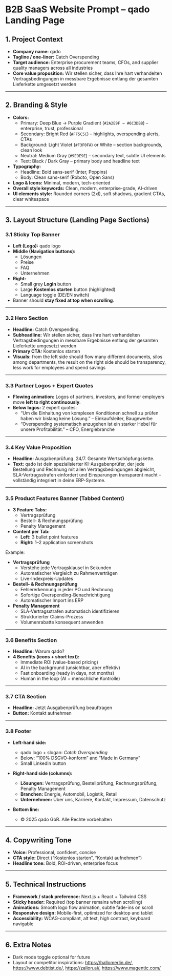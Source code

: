 # B2B SaaS Website Prompt – qado Landing Page
 
## 1. Project Context
- **Company name:** qado  
- **Tagline / one-liner:** Catch Overspending  
- **Target audience:** Enterprise procurement teams, CFOs, and supplier quality managers across all industries  
- **Core value proposition:** Wir stellen sicher, dass Ihre hart verhandelten Vertragsbedingungen in messbare Ergebnisse entlang der gesamten Lieferkette umgesetzt werden  
 
---
 
## 2. Branding & Style
- **Colors:**  
  - Primary: Deep Blue → Purple Gradient (`#2A2E9F → #6C3DB8`) – enterprise, trust, professional  
  - Secondary: Bright Red (`#FF5C5C`) – highlights, overspending alerts, CTAs  
  - Background: Light Violet (`#F3F0FA`) or White – section backgrounds, clean look  
  - Neutral: Medium Gray (`#9E9E9E`) – secondary text, subtle UI elements  
  - Text: Black / Dark Gray – primary body and headline text  
- **Typography:**  
  - Headline: Bold sans-serif (Inter, Poppins)  
  - Body: Clean sans-serif (Roboto, Open Sans)  
- **Logo & Icons:** Minimal, modern, tech-oriented  
- **Overall style keywords:** Clean, modern, enterprise-grade, AI-driven  
- **UI elements style:** Rounded corners (2xl), soft shadows, gradient CTAs, clear whitespace  
 
---
 
## 3. Layout Structure (Landing Page Sections)
 
### 3.1 Sticky Top Banner
- **Left (Logo):** qado logo  
- **Middle (Navigation buttons):**  
  - Lösungen  
  - Preise  
  - FAQ  
  - Unternehmen  
- **Right:**  
  - Small grey **Login** button  
  - Large **Kostenlos starten** button (highlighted)  
  - Language toggle (DE/EN switch)  
- Banner should **stay fixed at top when scrolling**.  
 
---
 
### 3.2 Hero Section
- **Headline:** Catch Overspending. 
- **Subheadline:** Wir stellen sicher, dass Ihre hart verhandelten Vertragsbedingungen in messbare Ergebnisse entlang der gesamten Lieferkette umgesetzt werden  
- **Primary CTA:** Kostenlos starten  
- **Visuals:** from the left side should flow many different documents, silos among departments, the result on the right side should be transparency, less work for employees and spend savings
 
---
 
### 3.3 Partner Logos + Expert Quotes
- **Flowing animation:** Logos of partners, investors, and former employers move **left to right continuously**.  
- **Below logos:** 2 expert quotes:  
  - “Um die Einhaltung von komplexen Konditionen schnell zu prüfen haben wir bislang keine Lösung.” – Einkaufsleiter, Baugewerbe  
  - “Overspending systematisch anzugehen ist ein starker Hebel für unsere Profitabilität.” – CFO, Energiebranche  
 
---
 
### 3.4 Key Value Proposition
- **Headline:** Ausgabenprüfung. 24/7. Gesamte Wertschöpfungskette.  
- **Text:** qado ist dein spezialisierter KI-Ausgabenprüfer, der jede Bestellung und Rechnung mit allen Vertragsbedingungen abgleicht, SLA-Vertragsstrafen einfordert und Einsparungen transparent macht – vollständig integriert in deine ERP-Systeme.  
 
---
 
### 3.5 Product Features Banner (Tabbed Content)
- **3 Feature Tabs:**  
  - Vertragsprüfung  
  - Bestell- & Rechnungsprüfung  
  - Penalty Management  
- **Content per Tab:**  
  - **Left:** 3 bullet point features  
  - **Right:** 1–2 application screenshots  
 
Example:  
- **Vertragsprüfung**  
  - Verstehe jede Vertragsklausel in Sekunden  
  - Automatischer Vergleich zu Rahmenverträgen  
  - Live-Indexpreis-Updates  
- **Bestell- & Rechnungsprüfung**  
  - Fehlererkennung in jeder PO und Rechnung  
  - Sofortige Overspending-Benachrichtigung  
  - Automatischer Import ins ERP  
- **Penalty Management**  
  - SLA-Vertragsstrafen automatisch identifizieren  
  - Strukturierter Claims-Prozess  
  - Volumenrabatte konsequent anwenden  
 
---
 
### 3.6 Benefits Section
- **Headline:** Warum qado?  
- **4 Benefits (icons + short text):**  
  - Immediate ROI (value-based pricing)  
  - AI in the background (unsichtbar, aber effektiv)  
  - Fast onboarding (ready in days, not months)  
  - Human in the loop (AI + menschliche Kontrolle)  
 
---
 
### 3.7 CTA Section
- **Headline:** Jetzt Ausgabenprüfung beauftragen  
- **Button:** Kontakt aufnehmen  
 
---
 
### 3.8 Footer
- **Left-hand side:**  
  - qado logo + slogan: *Catch Overspending*  
  - Below: “100% DSGVO-konform” and “Made in Germany”  
  - Small LinkedIn button  
 
- **Right-hand side (columns):**  
  - **Lösungen:** Vertragsprüfung, Bestellprüfung, Rechnungsprüfung, Penalty Management  
  - **Branchen:** Energie, Automobil, Logistik, Retail  
  - **Unternehmen:** Über uns, Karriere, Kontakt, Impressum, Datenschutz  
 
- **Bottom line:**  
  - © 2025 qado GbR. Alle Rechte vorbehalten  
 
---
 
## 4. Copywriting Tone
- **Voice:** Professional, confident, concise  
- **CTA style:** Direct (“Kostenlos starten”, “Kontakt aufnehmen”)  
- **Headline tone:** Bold, ROI-driven, enterprise focus  
 
---
 
## 5. Technical Instructions
- **Framework / stack preference:** Next.js + React + Tailwind CSS  
- **Sticky header:** Required (top banner remains when scrolling)  
- **Animations:** Smooth logo flow animation, subtle fade-ins on scroll  
- **Responsive design:** Mobile-first, optimized for desktop and tablet  
- **Accessibility:** WCAG-compliant, alt text, high contrast, keyboard navigable  
 
---
 
## 6. Extra Notes
- Dark mode toggle optional for future  
- Layout or competitor inspirations: https://hallomerlin.de/, https://www.debtist.de/, https://zalion.ai/, https://www.magentic.com/